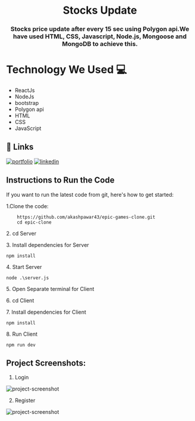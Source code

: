 
<h1 align="center" style="border-bottom: none;">Stocks Update</h1>
<h3 align="center">Stocks price update after every 15 sec using Polygon api.We have used HTML, CSS, Javascript, Node.js, Mongoose and MongoDB to achieve this.</h3>

# Technology We Used :computer: 

*   ReactJs
*   NodeJs
*   bootstrap
*   Polygon api
*   HTML
*   CSS
*   JavaScript


## 🔗 Links
[![portfolio](https://img.shields.io/badge/my_portfolio-000?style=for-the-badge&logo=ko-fi&logoColor=white)](https://akashpawardev.netlify.app/)
[![linkedin](https://img.shields.io/badge/linkedin-0A66C2?style=for-the-badge&logo=linkedin&logoColor=white)](https://www.linkedin.com/in/akashpawar23/)


## Instructions to Run the Code 

If you want to run the latest code from git, here's how to get started:

<p>1.Clone the code:</p>

```
    https://github.com/akashpawar43/epic-games-clone.git
    cd epic-clone
```

<p>2. cd Server</p>

<p>3. Install dependencies for Server</p>

```
npm install
```

<p>4. Start Server</p>

```
node .\server.js
```

<p>5. Open Separate terminal for Client</p>

<p>6. cd Client</p>

<p>7. Install dependencies for Client</p>

```
npm install
```

<p>8. Run Client</p>

```
npm run dev
```



<h2>Project Screenshots:</h2>

1. Login
<img src="https://github.com/akashpawardev/Stocks-Update/blob/master/client/public/website1.png" alt="project-screenshot" >

2. Register
<img src="https://github.com/akashpawardev/Stocks-Update/blob/master/client/public/website2.png" alt="project-screenshot" >
